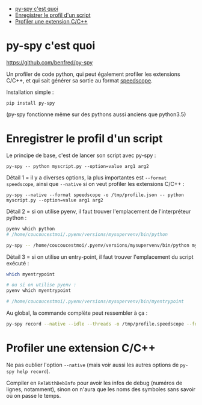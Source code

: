 * [py-spy c'est quoi](#py-spy-cest-quoi)
* [Enregistrer le profil d'un script](#enregistrer-le-profil-dun-script)
* [Profiler une extension C/C++](#profiler-une-extension-cc)

# py-spy c'est quoi

https://github.com/benfred/py-spy

Un profiler de code python, qui peut également profiler les extensions C/C++, et qui sait générer sa sortie au format [speedscope](./speedscope.md).

Installation simple :

```
pip install py-spy
```

(py-spy fonctionne même sur des pythons aussi anciens que python3.5)

# Enregistrer le profil d'un script

Le principe de base, c'est de lancer son script avec py-spy :

```
py-spy -- python myscript.py --option=value arg1 arg2
```

Détail 1 = il y a diverses options, la plus importantes est `--format speedscope`, ainsi que `--native` si on veut profiler les extensions C/C++ :

```
py-spy --native --format speedscope -o /tmp/profile.json -- python myscript.py --option=value arg1 arg2
```

Détail 2 = si on utilise pyenv, il faut trouver l'emplacement de l'interpréteur python :

```sh
pyenv which python
# /home/coucoucestmoi/.pyenv/versions/mysupervenv/bin/python

py-spy -- /home/coucoucestmoi/.pyenv/versions/mysupervenv/bin/python myscript.py --option=value arg1 arg2
```

Détail 3 = si on utilise un entry-point, il faut trouver l'emplacement du script exécuté :

```sh
which myentrypoint

# ou si on utilise pyenv :
pyenv which myentrypoint

# /home/coucoucestmoi/.pyenv/versions/mysupervenv/bin/myentrypoint
```

Au global, la commande complète peut ressembler à ça :

```sh
py-spy record --native --idle --threads -o /tmp/profile.speedscope --format speedscope -- /home/coucoucestmoi/.pyenv/versions/mysupervenv/bin/python /home/coucoucestmoi@ratpsmart.local/.pyenv/versions/mysupervenv/bin/myentrypoint --option=value arg1 arg2
```

# Profiler une extension C/C++

Ne pas oublier l'option `--native` (mais voir aussi les autres options de `py-spy help record`).

Compiler en `RelWithDebInfo` pour avoir les infos de debug (numéros de lignes, notamment), sinon on n'aura que les noms des symboles sans savoir où on passe le temps.
